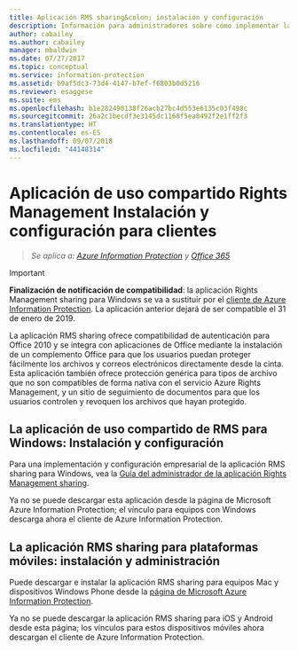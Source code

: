 ```yaml
---
title: Aplicación RMS sharing&colon; instalación y configuración
description: Información para administradores sobre cómo implementar la aplicación Rights Management (RMS) sharing en dispositivos móviles y equipos con Windows.
author: cabailey
ms.author: cabailey
manager: mbaldwin
ms.date: 07/27/2017
ms.topic: conceptual
ms.service: information-protection
ms.assetid: b9af5dc3-73d4-4147-b7ef-f6803b0d5216
ms.reviewer: esaggese
ms.suite: ems
ms.openlocfilehash: b1e282490138f26acb27bc4d553e6135c03f498c
ms.sourcegitcommit: 26a2c1becdf3e3145dc1168f5ea8492f2e1ff2f3
ms.translationtype: HT
ms.contentlocale: es-ES
ms.lasthandoff: 09/07/2018
ms.locfileid: "44148314"
---
```

# <a name="rights-management-sharing-application-installation-and-configuration-for-clients"></a>Aplicación de uso compartido Rights Management Instalación y configuración para clientes

>*Se aplica a: [Azure Information Protection](https://azure.microsoft.com/pricing/details/information-protection) y [Office 365](http://download.microsoft.com/download/E/C/F/ECF42E71-4EC0-48FF-AA00-577AC14D5B5C/Azure_Information_Protection_licensing_datasheet_EN-US.pdf)*

> [!IMPORTANT]
> **Finalización de notificación de compatibilidad**: la aplicación Rights Management sharing para Windows se va a sustituir por el [cliente de Azure Information Protection](./rms-client/aip-client.md). La aplicación anterior dejará de ser compatible el 31 de enero de 2019. 
 
La aplicación RMS sharing ofrece compatibilidad de autenticación para Office 2010 y se integra con aplicaciones de Office mediante la instalación de un complemento Office para que los usuarios puedan proteger fácilmente los archivos y correos electrónicos directamente desde la cinta. Esta aplicación también ofrece protección genérica para tipos de archivo que no son compatibles de forma nativa con el servicio Azure Rights Management, y un sitio de seguimiento de documentos para que los usuarios controlen y revoquen los archivos que hayan protegido.

## <a name="the-rms-sharing-application-for-windows-installation-and-configuration"></a>La aplicación de uso compartido de RMS para Windows: Instalación y configuración
Para una implementación y configuración empresarial de la aplicación RMS sharing para Windows, vea la [Guía del administrador de la aplicación Rights Management sharing](./rms-client/sharing-app-admin-guide.md).

Ya no se puede descargar esta aplicación desde la página de Microsoft Azure Information Protection; el vínculo para equipos con Windows descarga ahora el cliente de Azure Information Protection. 


## <a name="the-rms-sharing-application-for-mobile-platforms-installation-and-management"></a>La aplicación RMS sharing para plataformas móviles: instalación y administración
Puede descargar e instalar la aplicación RMS sharing para equipos Mac y dispositivos Windows Phone desde la [página de Microsoft Azure Information Protection](https://go.microsoft.com/fwlink/?LinkId=303970). 

Ya no se puede descargar la aplicación RMS sharing para iOS y Android desde esta página; los vínculos para estos dispositivos móviles ahora descargan el cliente de Azure Information Protection. 




